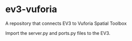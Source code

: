 # ev3-vuforia
A repository that connects EV3 to Vuforia Spatial Toolbox

Import the server.py and ports.py files to the EV3. 
